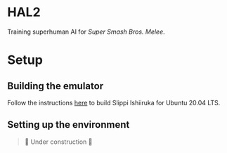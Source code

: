 # HAL2

Training superhuman AI for *Super Smash Bros. Melee*.

# Setup

## Building the emulator

Follow the instructions [here](https://github.com/ericyuegu/slippi-Ishiiruka/tree/ubuntu-20.04) to build Slippi Ishiiruka for Ubuntu 20.04 LTS.

## Setting up the environment

> 🚧 Under construction 🚧